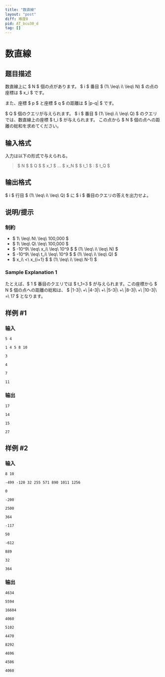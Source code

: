 ```yaml
---
title: "数直線"
layout: "post"
diff: 难度0
pid: AT_bcu30_d
tag: []
---
```


# 数直線

## 题目描述

[problemUrl]: https://atcoder.jp/contests/bcu30/tasks/bcu30_d

数直線上に $ N $ 個の点があります。 $ i $ 番目 $ (1\ \leq\ i\ \leq\ N) $ の点の座標は $ x_i $ です。

また、座標 $ p $ と座標 $ q $ の距離は $ |p-q| $ です。

$ Q $ 個のクエリが与えられます。 $ i $ 番目 $ (1\ \leq\ i\ \leq\ Q) $ のクエリでは、数直線上の座標 $ t_i $ が与えられます。 この点から $ N $ 個の点への距離の総和を求めてください。

## 输入格式

入力は以下の形式で与えられる。

> $ N $ $ Q $ $ x_1 $ ... $ x_N $ $ t_1 $ : $ t_Q $

## 输出格式

$ i $ 行目 $ (1\ \leq\ i\ \leq\ Q) $ に $ i $ 番目のクエリの答えを出力せよ。

## 说明/提示

### 制約

- $ 1\ \leq\ N\ \leq\ 100,000 $
- $ 1\ \leq\ Q\ \leq\ 100,000 $
- $ -10^9\ \leq\ x_i\ \leq\ 10^9 $ $ (1\ \leq\ i\ \leq\ N) $
- $ -10^9\ \leq\ t_i\ \leq\ 10^9 $ $ (1\ \leq\ i\ \leq\ Q) $
- $ x_i\ <\ x_{i+1} $ $ (1\ \leq\ i\ \leq\ N-1) $

### Sample Explanation 1

たとえば、$ 1 $ 番目のクエリでは $ t_1=3 $ が与えられます。この座標から $ N $ 個の点への距離の総和は、 $ |1-3|\ +\ |4-3|\ +\ |5-3|\ +\ |8-3|\ +\ |10-3|\ =\ 17 $ となります。

## 样例 #1

### 输入

```
5 4
1 4 5 8 10
3
4
7
11
```

### 输出

```
17
14
15
27
```

## 样例 #2

### 输入

```
8 10
-499 -120 32 255 571 890 1011 1256
0
-200
2500
364
-117
50
-612
889
32
364
```

### 输出

```
4634
5594
16604
4060
5102
4470
8292
4696
4506
4060
```

